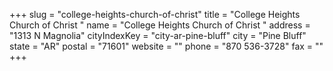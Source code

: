 +++
slug = "college-heights-church-of-christ"
title = "College Heights Church of Christ "
name = "College Heights Church of Christ "
address = "1313 N Magnolia"
cityIndexKey = "city-ar-pine-bluff"
city = "Pine Bluff"
state = "AR"
postal = "71601"
website = ""
phone = "870 536-3728"
fax = ""
+++
